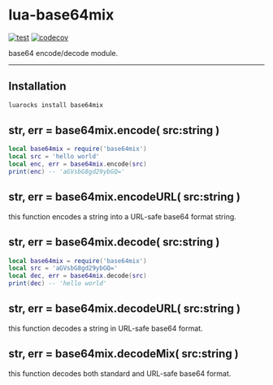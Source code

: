lua-base64mix
=========

[![test](https://github.com/mah0x211/lua-base64mix/actions/workflows/test.yml/badge.svg)](https://github.com/mah0x211/lua-base64mix/actions/workflows/test.yml)
[![codecov](https://codecov.io/gh/mah0x211/lua-base64mix/branch/master/graph/badge.svg)](https://codecov.io/gh/mah0x211/lua-base64mix)

base64 encode/decode module.

---

## Installation

```sh
luarocks install base64mix
```


## str, err = base64mix.encode( src:string )

```lua
local base64mix = require('base64mix')
local src = 'hello world'
local enc, err = base64mix.encode(src)
print(enc) -- 'aGVsbG8gd29ybGQ='
```

## str, err = base64mix.encodeURL( src:string )

this function encodes a string into a URL-safe base64 format string.


## str, err = base64mix.decode( src:string )

```lua
local base64mix = require('base64mix')
local src = 'aGVsbG8gd29ybGQ='
local dec, err = base64mix.decode(src)
print(dec) -- 'hello world'
```

## str, err = base64mix.decodeURL( src:string )

this function decodes a string in URL-safe base64 format.

## str, err = base64mix.decodeMix( src:string )

this function decodes both standard and URL-safe base64 format.


